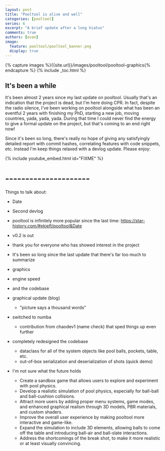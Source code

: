 ```yaml
---
layout: post
title: "Pooltool is alive and well"
categories: [pooltool]
series: 6
excerpt: "A brief update after a long hiatus"
comments: true
authors: [evan]
image:
  feature: pooltool/pooltool_banner.png
  display: true
---
```


{% capture images %}{{site.url}}/images/pooltool/pooltool-graphics{% endcapture %}
{% include _toc.html %}

## It's been a while

It's been almost 2 years since my last update on pooltool. Usually that's an indication that the project is dead, but I'm here doing CPR. In fact, despite the radio silence, I've been working on pooltool alongside what has been an eventful 2 years with finishing my PhD, starting a new job, moving countries, yada, yada, yada. During that time I could never find the energy to give a formal update on the project, but that's coming to an end right now!

Since it's been so long, there's really no hope of giving any satisfyingly detailed report with commit hashes, correlating features with code snippets, etc. Instead I'm keep things relaxed with a devlog update. Please enjoy:

{% include youtube_embed.html id="FIXME" %}

# ---------------------

Things to talk about:

- Date
- Second devlog

- pooltool is infinitely more popular since the last time: https://star-history.com/#ekiefl/pooltool&Date
- v0.2 is out
- thank you for everyone who has showed interest in the project

- It's been so long since the last update that there's far too much to summarize

- graphics
- engine speed
- and the codebase

- graphical update (blog)
    - "picture says a thousand words"

- switched to numba
    - contribution from chaodev1 (name check) that sped things up even further

- completely redesigned the codebase
    - dataclass for all of the system objects like pool balls, pockets, table, etc.
    - out-of-box serialization and deserialization of shots (quick demo)

- I'm not sure what the future holds
    - Create a sandbox game that allows users to explore and experiment with pool physics.
    - Develop a realistic simulation of pool physics, especially for ball-ball and ball-cushion collisions.
    - Attract more users by adding proper menu systems, game modes, and enhanced graphical realism through 3D models, PBR materials, and custom shaders.
    - Improve the overall user experience by making pooltool more interactive and game-like.
    - Expand the simulation to include 3D elements, allowing balls to come off the table and introducing ball-air and ball-slate interactions.
    - Address the shortcomings of the break shot, to make it more realistic or at least visually convincing.
